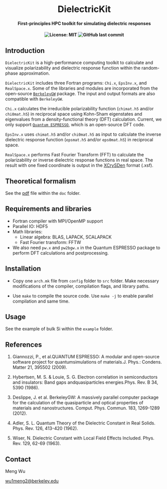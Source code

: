 <h1 align="center">DielectricKit</h1>
<h4 align="center"> First-principles HPC toolkit for simulating dielectric responses </h4>

<h4 align="center">

![License: MIT](https://img.shields.io/github/license/wu2meng3/DielectricKit?style=plastic)
![GitHub last commit](https://img.shields.io/github/last-commit/wu2meng3/DielectricKit)

</h4>

## Introduction

`DielectricKit` is a high-performance computing toolkit to calculate and visualize polarizability and dielectric response function within the random-phase approximation.

`DielectricKit` includes three Fortran programs: `Chi.x`, `EpsInv.x`, and `RealSpace.x`. Some of the libraries and modules are
incorporated from the open-source [`BerkeleyGW`](https://berkeleygw.org) package. The input and output formats are also compatible
with `BerkeleyGW`.

`Chi.x` calculates the irreducible polarizability function (`chimat.h5` and/or `chi0mat.h5`) in reciprocal space using Kohn-Sham eigenstates and eigenvalues from a density-functional theory (DFT) calculation. Current, we only support [`Quantum ESPRESSO`](https://www.quantum-espresso.org), which is an open-source DFT code.

`EpsInv.x` uses `chimat.h5` and/or `chi0mat.h5` as input to calculate the inverse dielectric response function (`epsmat.h5` and/or `eps0mat.h5`) in reciprocal space.

`RealSpace.x` performs Fast Fourier Transform (FFT) to calculate the polarizability or inverse dielectric response functions in real space. The result with one fixed coordinate is output in the [XCrySDen](http://www.xcrysden.org) format (.xsf).

## Theoretical formalism

See the [pdf](/doc/formalism.pdf) file within the `doc` folder.

## Requirements and libraries

* Fortran compiler with MPI/OpenMP support
* Parallel IO: HDF5
* Math libraries:
  * Linear algebra: BLAS, LAPACK, SCALAPACK
  * Fast Fourier transform: FFTW
* We also need `pw.x` and `pw2bgw.x` in the Quantum ESPRESSO package to perform DFT calculations and postprocessing.

## Installation

* Copy one `arch.mk` file from `config` folder to `src` folder. Make necessary modifications of the compiler, compilation flags, and library paths.

* Use `make` to compile the source code.  Use `make -j` to enable parallel compilation and same time.

## Usage

See the example of bulk Si within the `example` folder.

## References

1. Giannozzi, P., et al.QUANTUM ESPRESSO: A modular and open-source software project for quantumsimulations of materials.J. Phys.: Condens. Matter 21, 395502 (2009).

2. Hybertsen, M. S. & Louie, S. G. Electron correlation in semiconductors and insulators: Band gaps andquasiparticles energies.Phys. Rev. B 34, 5390 (1986).

3. Deslippe, J. et al. BerkeleyGW: A massively parallel computer package for the calculation of the quasiparticle and optical properties of materials and nanostructures. Comput. Phys. Commun. 183, 1269-1289 (2012).

4. Adler, S. L. Quantum Theory of the Dielectric Constant in Real Solids. Phys. Rev. 126, 413-420 (1962).

5. Wiser, N. Dielectric Constant with Local Field Effects Included. Phys. Rev. 129, 62-69 (1963).

## Contact

Meng Wu

wu1meng2@berkeley.edu
